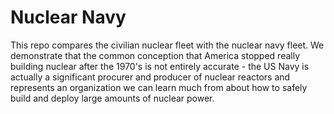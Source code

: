 
# Nuclear Navy

This repo compares the civilian nuclear fleet with the nuclear navy fleet. We demonstrate that the common conception that America stopped really building nuclear after the 1970's is not entirely accurate - the US Navy is actually a significant procurer and producer of nuclear reactors and represents an organization we can learn much from about how to safely build and deploy large amounts of nuclear power.
